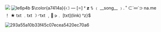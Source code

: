 ![](https://komarev.com/ghpvc/?username=1980svalentinel&color=a7414a&style=flat&label=PROFILE+VIEWS&abbreviated=true)
![le6p4b](https://github.com/user-attachments/assets/1e8539b8-053a-4a96-9845-49ba75c11703)
$\color{a7414a}{‹𝟹 — [⭐]  ᶻ 𝘇 𐰁
﹙ __song__ ﹚. ˚
⊂`💤`⊃ na.me ！
★ txt ﹒txt ☽
◜txt  ﹐🥛
⪩﹒ [txt](link) ᶻz}$

![293a55a10b33f45c07ecea5420ec70a6](https://github.com/user-attachments/assets/ef14292c-aa68-445f-9a40-c07ccd375b9b)
